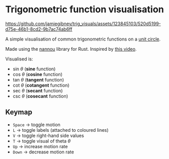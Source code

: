 # Trigonometric function visualisation

https://github.com/jamiegibney/trig_visuals/assets/123845103/520d5199-d75e-46b1-8cd2-9b7ac74ab6ff

A simple visualisation of common trigonometric functions on a [unit circle](https://en.wikipedia.org/wiki/Unit_circle).

Made using the [nannou](https://github.com/nannou-org/nannou) library for Rust. Inspired by [this video](https://youtu.be/Dsf6ADwJ66E?si=xC_gJOOfiLqyZQ35).

Visualised is:
- $\mathrm{sin}\ θ$ (**sine** function)
- $\mathrm{cos}\ θ$ (**cosine** function)
- $\mathrm{tan}\ θ$ (**tangent** function)
- $\mathrm{cot}\ θ$ (**cotangent** function)
- $\mathrm{sec}\ θ$ (**secant** function)
- $\mathrm{csc}\ θ$ (**cosecant** function)

## Keymap
- `Space` → toggle motion
- `L` → toggle labels (attached to coloured lines)
- `V` → toggle right-hand side values
- `T` → toggle visual of theta $θ$
- `Up` → increase motion rate
- `Down` → decrease motion rate
